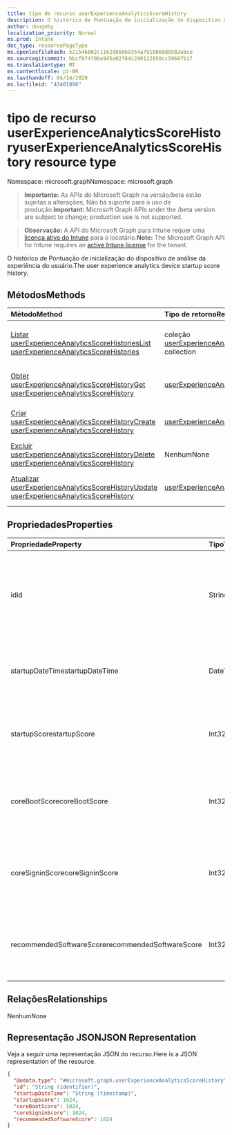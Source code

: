 ```yaml
---
title: tipo de recurso userExperienceAnalyticsScoreHistory
description: O histórico de Pontuação de inicialização do dispositivo de análise da experiência do usuário.
author: dougeby
localization_priority: Normal
ms.prod: Intune
doc_type: resourcePageType
ms.openlocfilehash: 52154b802c1162d860b9354a7910b68d0582e6ce
ms.sourcegitcommit: bbcf074f0be9d5e02f84c290122850cc5968fb1f
ms.translationtype: MT
ms.contentlocale: pt-BR
ms.lasthandoff: 04/14/2020
ms.locfileid: "43401896"
---
```

# <a name="userexperienceanalyticsscorehistory-resource-type"></a><span data-ttu-id="22840-103">tipo de recurso userExperienceAnalyticsScoreHistory</span><span class="sxs-lookup"><span data-stu-id="22840-103">userExperienceAnalyticsScoreHistory resource type</span></span>

<span data-ttu-id="22840-104">Namespace: microsoft.graph</span><span class="sxs-lookup"><span data-stu-id="22840-104">Namespace: microsoft.graph</span></span>

> <span data-ttu-id="22840-105">**Importante:** As APIs do Microsoft Graph na versão/beta estão sujeitas a alterações; Não há suporte para o uso de produção.</span><span class="sxs-lookup"><span data-stu-id="22840-105">**Important:** Microsoft Graph APIs under the /beta version are subject to change; production use is not supported.</span></span>

> <span data-ttu-id="22840-106">**Observação:** A API do Microsoft Graph para Intune requer uma [licença ativa do Intune](https://go.microsoft.com/fwlink/?linkid=839381) para o locatário.</span><span class="sxs-lookup"><span data-stu-id="22840-106">**Note:** The Microsoft Graph API for Intune requires an [active Intune license](https://go.microsoft.com/fwlink/?linkid=839381) for the tenant.</span></span>

<span data-ttu-id="22840-107">O histórico de Pontuação de inicialização do dispositivo de análise da experiência do usuário.</span><span class="sxs-lookup"><span data-stu-id="22840-107">The user experience analytics device startup score history.</span></span>

## <a name="methods"></a><span data-ttu-id="22840-108">Métodos</span><span class="sxs-lookup"><span data-stu-id="22840-108">Methods</span></span>
|<span data-ttu-id="22840-109">Método</span><span class="sxs-lookup"><span data-stu-id="22840-109">Method</span></span>|<span data-ttu-id="22840-110">Tipo de retorno</span><span class="sxs-lookup"><span data-stu-id="22840-110">Return Type</span></span>|<span data-ttu-id="22840-111">Descrição</span><span class="sxs-lookup"><span data-stu-id="22840-111">Description</span></span>|
|:---|:---|:---|
|[<span data-ttu-id="22840-112">Listar userExperienceAnalyticsScoreHistories</span><span class="sxs-lookup"><span data-stu-id="22840-112">List userExperienceAnalyticsScoreHistories</span></span>](../api/intune-devices-userexperienceanalyticsscorehistory-list.md)|<span data-ttu-id="22840-113">coleção [userExperienceAnalyticsScoreHistory](../resources/intune-devices-userexperienceanalyticsscorehistory.md)</span><span class="sxs-lookup"><span data-stu-id="22840-113">[userExperienceAnalyticsScoreHistory](../resources/intune-devices-userexperienceanalyticsscorehistory.md) collection</span></span>|<span data-ttu-id="22840-114">Listar Propriedades e relações dos objetos [userExperienceAnalyticsScoreHistory](../resources/intune-devices-userexperienceanalyticsscorehistory.md) .</span><span class="sxs-lookup"><span data-stu-id="22840-114">List properties and relationships of the [userExperienceAnalyticsScoreHistory](../resources/intune-devices-userexperienceanalyticsscorehistory.md) objects.</span></span>|
|[<span data-ttu-id="22840-115">Obter userExperienceAnalyticsScoreHistory</span><span class="sxs-lookup"><span data-stu-id="22840-115">Get userExperienceAnalyticsScoreHistory</span></span>](../api/intune-devices-userexperienceanalyticsscorehistory-get.md)|[<span data-ttu-id="22840-116">userExperienceAnalyticsScoreHistory</span><span class="sxs-lookup"><span data-stu-id="22840-116">userExperienceAnalyticsScoreHistory</span></span>](../resources/intune-devices-userexperienceanalyticsscorehistory.md)|<span data-ttu-id="22840-117">Leia as propriedades e as relações do objeto [userExperienceAnalyticsScoreHistory](../resources/intune-devices-userexperienceanalyticsscorehistory.md) .</span><span class="sxs-lookup"><span data-stu-id="22840-117">Read properties and relationships of the [userExperienceAnalyticsScoreHistory](../resources/intune-devices-userexperienceanalyticsscorehistory.md) object.</span></span>|
|[<span data-ttu-id="22840-118">Criar userExperienceAnalyticsScoreHistory</span><span class="sxs-lookup"><span data-stu-id="22840-118">Create userExperienceAnalyticsScoreHistory</span></span>](../api/intune-devices-userexperienceanalyticsscorehistory-create.md)|[<span data-ttu-id="22840-119">userExperienceAnalyticsScoreHistory</span><span class="sxs-lookup"><span data-stu-id="22840-119">userExperienceAnalyticsScoreHistory</span></span>](../resources/intune-devices-userexperienceanalyticsscorehistory.md)|<span data-ttu-id="22840-120">Criar um novo objeto [userExperienceAnalyticsScoreHistory](../resources/intune-devices-userexperienceanalyticsscorehistory.md) .</span><span class="sxs-lookup"><span data-stu-id="22840-120">Create a new [userExperienceAnalyticsScoreHistory](../resources/intune-devices-userexperienceanalyticsscorehistory.md) object.</span></span>|
|[<span data-ttu-id="22840-121">Excluir userExperienceAnalyticsScoreHistory</span><span class="sxs-lookup"><span data-stu-id="22840-121">Delete userExperienceAnalyticsScoreHistory</span></span>](../api/intune-devices-userexperienceanalyticsscorehistory-delete.md)|<span data-ttu-id="22840-122">Nenhum</span><span class="sxs-lookup"><span data-stu-id="22840-122">None</span></span>|<span data-ttu-id="22840-123">Exclui [userExperienceAnalyticsScoreHistory](../resources/intune-devices-userexperienceanalyticsscorehistory.md).</span><span class="sxs-lookup"><span data-stu-id="22840-123">Deletes a [userExperienceAnalyticsScoreHistory](../resources/intune-devices-userexperienceanalyticsscorehistory.md).</span></span>|
|[<span data-ttu-id="22840-124">Atualizar userExperienceAnalyticsScoreHistory</span><span class="sxs-lookup"><span data-stu-id="22840-124">Update userExperienceAnalyticsScoreHistory</span></span>](../api/intune-devices-userexperienceanalyticsscorehistory-update.md)|[<span data-ttu-id="22840-125">userExperienceAnalyticsScoreHistory</span><span class="sxs-lookup"><span data-stu-id="22840-125">userExperienceAnalyticsScoreHistory</span></span>](../resources/intune-devices-userexperienceanalyticsscorehistory.md)|<span data-ttu-id="22840-126">Atualiza as propriedades de um objeto [userExperienceAnalyticsScoreHistory](../resources/intune-devices-userexperienceanalyticsscorehistory.md) .</span><span class="sxs-lookup"><span data-stu-id="22840-126">Update the properties of a [userExperienceAnalyticsScoreHistory](../resources/intune-devices-userexperienceanalyticsscorehistory.md) object.</span></span>|

## <a name="properties"></a><span data-ttu-id="22840-127">Propriedades</span><span class="sxs-lookup"><span data-stu-id="22840-127">Properties</span></span>
|<span data-ttu-id="22840-128">Propriedade</span><span class="sxs-lookup"><span data-stu-id="22840-128">Property</span></span>|<span data-ttu-id="22840-129">Tipo</span><span class="sxs-lookup"><span data-stu-id="22840-129">Type</span></span>|<span data-ttu-id="22840-130">Descrição</span><span class="sxs-lookup"><span data-stu-id="22840-130">Description</span></span>|
|:---|:---|:---|
|<span data-ttu-id="22840-131">id</span><span class="sxs-lookup"><span data-stu-id="22840-131">id</span></span>|<span data-ttu-id="22840-132">String</span><span class="sxs-lookup"><span data-stu-id="22840-132">String</span></span>|<span data-ttu-id="22840-133">O identificador exclusivo do processo de inicialização do dispositivo de análise da experiência do usuário.</span><span class="sxs-lookup"><span data-stu-id="22840-133">The unique identifier of the user experience analytics device startup process.</span></span>|
|<span data-ttu-id="22840-134">startupDateTime</span><span class="sxs-lookup"><span data-stu-id="22840-134">startupDateTime</span></span>|<span data-ttu-id="22840-135">DateTimeOffset</span><span class="sxs-lookup"><span data-stu-id="22840-135">DateTimeOffset</span></span>|<span data-ttu-id="22840-136">A experiência do usuário da data de início do dispositivo de análise.</span><span class="sxs-lookup"><span data-stu-id="22840-136">The user experience analytics device startup date time.</span></span>|
|<span data-ttu-id="22840-137">startupScore</span><span class="sxs-lookup"><span data-stu-id="22840-137">startupScore</span></span>|<span data-ttu-id="22840-138">Int32</span><span class="sxs-lookup"><span data-stu-id="22840-138">Int32</span></span>|<span data-ttu-id="22840-139">Pontuação de inicialização do dispositivo de análise da experiência do usuário.</span><span class="sxs-lookup"><span data-stu-id="22840-139">User experience analytics device startup score.</span></span>|
|<span data-ttu-id="22840-140">coreBootScore</span><span class="sxs-lookup"><span data-stu-id="22840-140">coreBootScore</span></span>|<span data-ttu-id="22840-141">Int32</span><span class="sxs-lookup"><span data-stu-id="22840-141">Int32</span></span>|<span data-ttu-id="22840-142">A pontuação de inicialização do dispositivo de análise da experiência do usuário.</span><span class="sxs-lookup"><span data-stu-id="22840-142">The user experience analytics device core boot score.</span></span>|
|<span data-ttu-id="22840-143">coreSigninScore</span><span class="sxs-lookup"><span data-stu-id="22840-143">coreSigninScore</span></span>|<span data-ttu-id="22840-144">Int32</span><span class="sxs-lookup"><span data-stu-id="22840-144">Int32</span></span>|<span data-ttu-id="22840-145">A pontuação de entrada do core do dispositivo de análise da experiência do usuário.</span><span class="sxs-lookup"><span data-stu-id="22840-145">The User experience analytics device core sign-in score.</span></span>|
|<span data-ttu-id="22840-146">recommendedSoftwareScore</span><span class="sxs-lookup"><span data-stu-id="22840-146">recommendedSoftwareScore</span></span>|<span data-ttu-id="22840-147">Int32</span><span class="sxs-lookup"><span data-stu-id="22840-147">Int32</span></span>|<span data-ttu-id="22840-148">A pontuação de entrada do core do dispositivo de análise da experiência do usuário.</span><span class="sxs-lookup"><span data-stu-id="22840-148">The User experience analytics device core sign-in score.</span></span>|

## <a name="relationships"></a><span data-ttu-id="22840-149">Relações</span><span class="sxs-lookup"><span data-stu-id="22840-149">Relationships</span></span>
<span data-ttu-id="22840-150">Nenhum</span><span class="sxs-lookup"><span data-stu-id="22840-150">None</span></span>

## <a name="json-representation"></a><span data-ttu-id="22840-151">Representação JSON</span><span class="sxs-lookup"><span data-stu-id="22840-151">JSON Representation</span></span>
<span data-ttu-id="22840-152">Veja a seguir uma representação JSON do recurso.</span><span class="sxs-lookup"><span data-stu-id="22840-152">Here is a JSON representation of the resource.</span></span>
<!-- {
  "blockType": "resource",
  "keyProperty": "id",
  "@odata.type": "microsoft.graph.userExperienceAnalyticsScoreHistory"
}
-->
``` json
{
  "@odata.type": "#microsoft.graph.userExperienceAnalyticsScoreHistory",
  "id": "String (identifier)",
  "startupDateTime": "String (timestamp)",
  "startupScore": 1024,
  "coreBootScore": 1024,
  "coreSigninScore": 1024,
  "recommendedSoftwareScore": 1024
}
```



